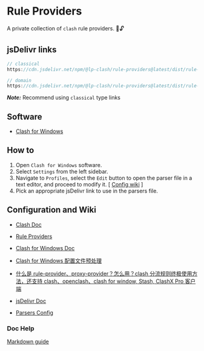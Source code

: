 # Rule Providers

A private collection of `clash` rule providers. :key::unlock:

## jsDelivr links

```javascript
// classical
https://cdn.jsdelivr.net/npm/@lp-clash/rule-providers@latest/dist/rule-providers/rules.classical.yaml

// domain
https://cdn.jsdelivr.net/npm/@lp-clash/rule-providers@latest/dist/rule-providers/rules.domain.yaml
```

**_Note:_** Recommend using `classical` type links

## Software

- [Clash for Windows](https://github.com/Fndroid/clash_for_windows_pkg)

## How to

1. Open `Clash for Windows` software.
2. Select `Settings` from the left sidebar.
3. Navigate to `Profiles`, select the `Edit` button to open the parser file in a text editor, and proceed to modify it. [ [Config wiki](https://docs.cfw.lbyczf.com/contents/parser.html#%E8%BF%9B%E9%98%B6%E6%96%B9%E6%B3%95-javascript) ]
4. Pick an appropriate jsDelivr link to use in the parsers file.

## Configuration and Wiki

- [Clash Doc](https://dreamacro.github.io/clash/)

- [Rule Providers](https://dreamacro.github.io/clash/premium/rule-providers.html)

- [Clash for Windows Doc](https://docs.cfw.lbyczf.com/)

- [Clash for Windows 配置文件预处理](https://docs.cfw.lbyczf.com/contents/parser.html#%E7%89%88%E6%9C%AC%E8%A6%81%E6%B1%82)

- [什么是 rule-provider、proxy-provider？怎么用？clash 分流规则终极使用方法，还支持 clash、openclash、clash for window, Stash, ClashX Pro 客户端](https://www.jamesdailylife.com/rule-proxy-provider)

- [jsDelivr Doc](https://www.jsdelivr.com/documentation)

- [Parsers Config](https://docs.cfw.lbyczf.com/contents/parser.html#%E8%BF%9B%E9%98%B6%E6%96%B9%E6%B3%95-javascript)

### Doc Help

[Markdown guide](https://www.markdownguide.org/)

